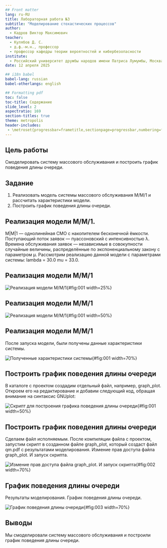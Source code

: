 ```yaml
---
## Front matter
lang: ru-RU
title: Лабораторная работа №3
subtitle: "Моделирование стохастических процессов"
author:
  - Кадров Виктор Максимович
teacher:
  - Кулябов Д. С.
  - д.ф.-м.н., профессор
  - профессор кафедры теории вероятностей и кибербезопасности 
institute:
  - Российский университет дружбы народов имени Патриса Лумумбы, Москва, Россия
date: 12 апреля 2025

## i18n babel
babel-lang: russian
babel-otherlangs: english

## Formatting pdf
toc: false
toc-title: Содержание
slide_level: 2
aspectratio: 169
section-titles: true
theme: metropolis
header-includes:
 - \metroset{progressbar=frametitle,sectionpage=progressbar,numbering=fraction}
---
```


## Цель работы

Смоделировать систему массового обслуживания и построить график поведения длины очереди.

## Задание

1. Реализовать модель системы массового обслуживания M/M/1 и рассчитать характеристики модели.
2. Построить график поведения длины очереди.

## Реализация модели M/M/1.

M|M|1 — однолинейная СМО с накопителем бесконечной ёмкости. Поступающий поток заявок — пуассоновский с интенсивностью λ. Времена обслуживания заявок — независимые в совокупности случайные величины, распределённые по экспоненциальному закону с параметром µ. Рассмотрим реализацию данной модели с параметрами системы: lambda = 30.0 mu = 33.0.

## Реализация модели M/M/1

![Реализация модели M/M/1](image/5.png){#fig:001 width=25%}

## Реализация модели M/M/1

![Реализация модели M/M/1](image/6.png){#fig:001 width=50%}

## Реализация модели M/M/1

После запуска модели, были получены данные характеристики системы.

![Полученные характеристики системы](image/1.png){#fig:001 width=70%}

## Построить график поведения длины очереди

В каталоге с проектом создадим отдельный файл, например, graph_plot. Откроем его на редактирование и добавим следующий код, обращая внимание на синтаксис GNUplot:

![Скрипт для построения графика поведения длины очереди](image/4.png){#fig:001 width=50%}

## Построить график поведения длины очереди

Сделаем файл исполняемым. После компиляции файла с проектом, запустим скрипт в созданном файле graph_plot, который создаст файл qm.pdf с результатами моделирования. Измение прав доступа файла graph_plot. И запуск скрипта.

![Измение прав доступа файла graph_plot. И запуск скрипта](image/2.png){#fig:002 width=70%}

## График поведения длины очереди

Результаты моделирования. График поведения длины очереди.

![График поведения длины очереди](image/3.png){#fig:003 width=70%}

## Выводы

Мы смоделировали систему массового обслуживания и построили график поведения длины очереди. 
